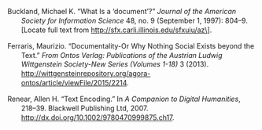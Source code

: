 <div class="csl-bib-body"
style="line-height: 1.35; padding-left: 2em; text-indent:-2em;">

Buckland, Michael K. “What Is a ‘document’?” *Journal of the American
Society for Information Science* 48, no. 9 (September 1, 1997): 804–9.
\[Locate full text from http://sfx.carli.illinois.edu/sfxuiu/az\].

Ferraris, Maurizio. “Documentality-Or Why Nothing Social Exists beyond
the Text.” *From Ontos Verlag: Publications of the Austrian Ludwig
Wittgenstein Society-New Series (Volumes 1-18)* 3 (2013).
http://wittgensteinrepository.org/agora-ontos/article/viewFile/2015/2214.

Renear, Allen H. “Text Encoding.” In *A Companion to Digital
Humanities*, 218–39. Blackwell Publishing Ltd, 2007.
http://dx.doi.org/10.1002/9780470999875.ch17.

</div>
